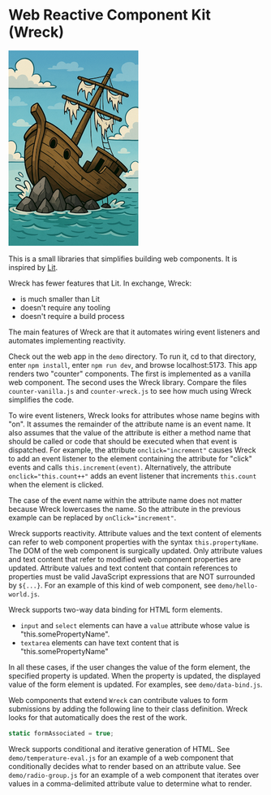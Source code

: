 # Web Reactive Component Kit (Wreck)

<img alt="shipwreck" src="shipwreck.png" style="width: 256px">

This is a small libraries that simplifies building web components.
It is inspired by [Lit](https://lit.dev).

Wreck has fewer features that Lit.
In exchange, Wreck:

- is much smaller than Lit
- doesn't require any tooling
- doesn't require a build process

The main features of Wreck are that it
automates wiring event listeners
and automates implementing reactivity.

Check out the web app in the `demo` directory.
To run it, cd to that directory, enter `npm install`,
enter `npm run dev`, and browse localhost:5173.
This app renders two "counter" components.
The first is implemented as a vanilla web component.
The second uses the Wreck library.
Compare the files `counter-vanilla.js` and `counter-wreck.js`
to see how much using Wreck simplifies the code.

To wire event listeners,
Wreck looks for attributes whose name begins with "on".
It assumes the remainder of the attribute name is an event name.
It also assumes that the value of the attribute is either
a method name that should be called or code that should be executed
when that event is dispatched.
For example, the attribute `onclick="increment"` causes Wreck to
add an event listener to the element containing the attribute
for "click" events and calls `this.increment(event)`.
Alternatively, the attribute `onclick="this.count++"`
adds an event listener that increments `this.count`
when the element is clicked.

The case of the event name within the attribute name
does not matter because Wreck lowercases the name.
So the attribute in the previous example
can be replaced by `onClick="increment"`.

Wreck supports reactivity.
Attribute values and the text content of elements
can refer to web component properties with the syntax `this.propertyName`.
The DOM of the web component is surgically updated.
Only attribute values and text content
that refer to modified web component properties are updated.
Attribute values and text content that contain references to properties
must be valid JavaScript expressions that are NOT surrounded by `${...}`.
For an example of this kind of web component, see `demo/hello-world.js`.

Wreck supports two-way data binding for HTML form elements.

- `input` and `select` elements can have a `value` attribute
  whose value is "this.somePropertyName".
- `textarea` elements can have text content
  that is "this.somePropertyName"

In all these cases, if the user changes the value of the form element,
the specified property is updated.
When the property is updated,
the displayed value of the form element is updated.
For examples, see `demo/data-bind.js`.

Web components that extend `Wreck` can contribute values to
form submissions by adding the following line to their class definition.
Wreck looks for that automatically does the rest of the work.

```js
static formAssociated = true;
```

Wreck supports conditional and iterative generation of HTML.
See `demo/temperature-eval.js` for an example of a web component
that conditionally decides what to render based on an attribute value.
See `demo/radio-group.js` for an example of a web component
that iterates over values in a comma-delimited attribute value
to determine what to render.
